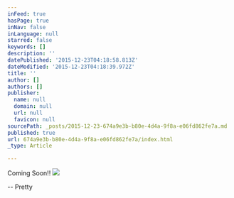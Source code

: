 ```yaml
---
inFeed: true
hasPage: true
inNav: false
inLanguage: null
starred: false
keywords: []
description: ''
datePublished: '2015-12-23T04:18:58.813Z'
dateModified: '2015-12-23T04:18:39.972Z'
title: ''
author: []
authors: []
publisher:
  name: null
  domain: null
  url: null
  favicon: null
sourcePath: _posts/2015-12-23-674a9e3b-b80e-4d4a-9f8a-e06fd862fe7a.md
published: true
url: 674a9e3b-b80e-4d4a-9f8a-e06fd862fe7a/index.html
_type: Article

---
```

Coming Soon!!
![](https://the-grid-user-content.s3-us-west-2.amazonaws.com/d5b06830-eddc-4ff3-aa43-7f7b99276f74.jpg)

-- Pretty